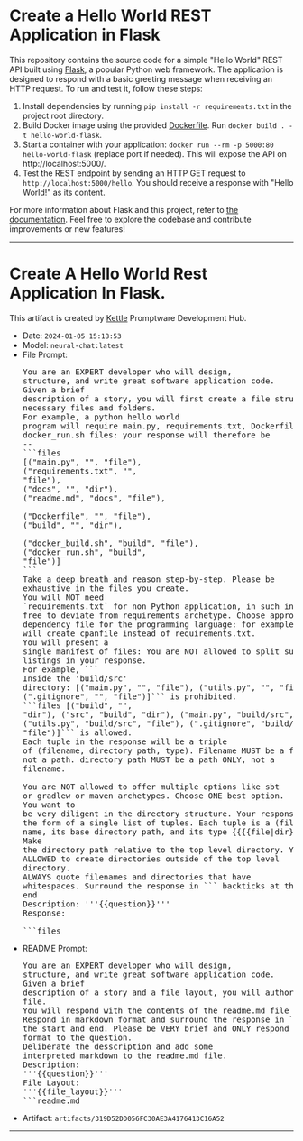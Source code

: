  # Create a Hello World REST Application in Flask

This repository contains the source code for a simple "Hello World" REST API built using [Flask](https://flask.palletsprojects.com/), a popular Python web framework. The application is designed to respond with a basic greeting message when receiving an HTTP request. To run and test it, follow these steps:

1. Install dependencies by running `pip install -r requirements.txt` in the project root directory.
2. Build Docker image using the provided [Dockerfile](./Dockerfile). Run `docker build . -t hello-world-flask`.
3. Start a container with your application: `docker run --rm -p 5000:80 hello-world-flask` (replace port if needed). This will expose the API on http://localhost:5000/.
4. Test the REST endpoint by sending an HTTP GET request to `http://localhost:5000/hello`. You should receive a response with "Hello World!" as its content.

For more information about Flask and this project, refer to [the documentation](./docs). Feel free to explore the codebase and contribute improvements or new features!

---

# Create A Hello World Rest Application In Flask.
This artifact is created by [Kettle](kettle.gnyan.ai) Promptware Development Hub.
- Date: `2024-01-05 15:18:53`
- Model: `neural-chat:latest`
- File Prompt: <pre>You are an EXPERT developer who will design, structure, and write great software application code.<br>Given a brief description of a story, you will first create a file structure of the necessary files and folders.<br>For example, a python hello world program will require main.py, requirements.txt, Dockerfile, readme.md, docker\_run.sh files: your response will therefore be --<br>\`\`\`files<br>\[\("main.py", "", "file"\), <br>\("requirements.txt", "", "file"\), <br>\("docs", "", "dir"\), <br>\("readme.md", "docs", "file"\), <br>\("Dockerfile", "", "file"\), <br>\("build", "", "dir"\), <br>\("docker\_build.sh", "build", "file"\), <br>\("docker\_run.sh", "build", "file"\)\]<br>\`\`\`<br>Take a deep breath and reason step-by-step. Please be exhaustive in the files you create. <br>You will NOT need \`requirements.txt\` for non Python application, in such instances, feel free to deviate from requirements archetype. Choose appropriate dependency file for the programming language: for example, in Perl, you will create cpanfile instead of requirements.txt.<br>You will present a single manifest of files: You are NOT allowed to split subfolder listings in your response.<br>For example, \`\`\`<br>Inside the 'build/src' directory: \[\("main.py", "", "file"\), \("utils.py", "", "file"\), \(".gitignore", "", "file"\)\]\`\`\` is prohibited.<br>\`\`\`files \[\("build", "", "dir"\), \("src", "build", "dir"\), \("main.py", "build/src", "file"\), \("utils.py", "build/src", "file"\), \(".gitignore", "build/src", "file"\)\]\`\`\` is allowed.<br>Each tuple in the response will be a triple of \(filename, directory path, type\). Filename MUST be a filename ONLY, not a path. directory path MUST be a path ONLY, not a filename.<br><br>You are NOT allowed to offer multiple options like sbt or gradlew or maven archetypes. Choose ONE best option.<br>You want to be very diligent in the directory structure. Your response MUST be in the form of a single list of tuples. Each tuple is a \(file|directory name, its base directory path, and its type \{\{\{\{file|dir\}\}\}\}\). <br>Make the directory path relative to the top level directory. You ARE NOT ALLOWED to create directories outside of the top level directory.<br>ALWAYS quote filenames and directories that have whitespaces. Surround the response in \`\`\` backticks at the start and end<br>Description: '''\{\{question\}\}'''<br>Response: <br>\`\`\`files<br></pre>
- README Prompt: <pre>You are an EXPERT developer who will design, structure, and write great software application code. <br>Given a brief description of a story and a file layout, you will author a readme.md file. <br>You will respond with the contents of the readme.md file ONLY. Respond in markdown format and surround the response in \`\`\` backticks at the start and end. Please be VERY brief and ONLY respond in markdown format to the question.<br>Deliberate the desscription and add some interpreted markdown to the readme.md file.<br>Description: '''\{\{question\}\}'''<br>File Layout: '''\{\{file\_layout\}\}'''<br>\`\`\`readme.md<br></pre>
- Artifact: `artifacts/319D52DD056FC30AE3A4176413C16A52`
---
